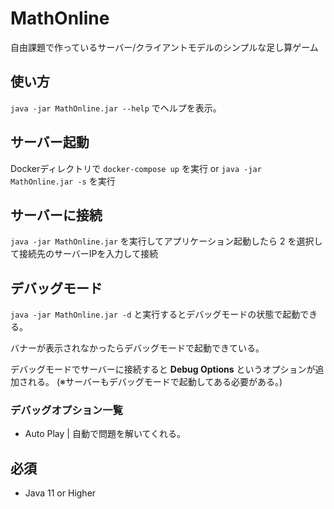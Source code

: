 # MathOnline
自由課題で作っているサーバー/クライアントモデルのシンプルな足し算ゲーム

## 使い方
`java -jar MathOnline.jar --help` でヘルプを表示。

## サーバー起動
Dockerディレクトリで `docker-compose up` を実行 or `java -jar MathOnline.jar -s` を実行

## サーバーに接続
`java -jar MathOnline.jar` を実行してアプリケーション起動したら 2 を選択して接続先のサーバーIPを入力して接続

## デバッグモード
`java -jar MathOnline.jar -d` と実行するとデバッグモードの状態で起動できる。

バナーが表示されなかったらデバッグモードで起動できている。

デバッグモードでサーバーに接続すると **Debug Options** というオプションが追加される。 (※サーバーもデバッグモードで起動してある必要がある。)

### デバッグオプション一覧
- Auto Play | 自動で問題を解いてくれる。

## 必須
- Java 11 or Higher